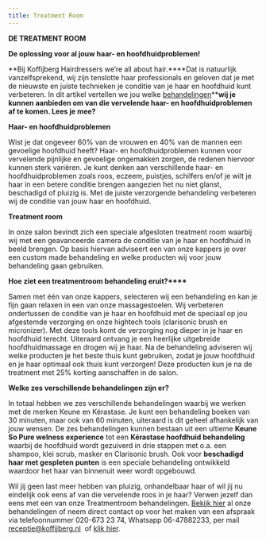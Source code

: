 ```yaml
---
title: Treatment Room
---
```



**DE TREATMENT ROOM**

**De oplossing voor al jouw haar- en hoofdhuidproblemen!**

**Bij Koffijberg Hairdressers we’re all about hair.****Dat is natuurlijk vanzelfsprekend, wij zijn tenslotte haar professionals en geloven dat je met de nieuwste en juiste technieken je conditie van je haar en hoofdhuid kunt verbeteren. In dit artikel vertellen we jou welke [behandelingen](http://www.koffijberg.nl/#behandelingen)****wij je kunnen aanbieden om van die vervelende haar- en hoofdhuidproblemen af te komen. Lees je mee?**

**Haar- en hoofdhuidproblemen**

Wist je dat ongeveer 60% van de vrouwen en 40% van de mannen een gevoelige hoofdhuid heeft? Haar- en hoofdhuidproblemen kunnen voor vervelende pijnlijke en gevoelige ongemakken zorgen, de redenen hiervoor kunnen sterk vari&euml;ren. Je kunt denken aan verschillende haar- en hoofdhuidproblemen zoals roos, eczeem, puistjes, schilfers en/of je wilt je haar in een betere conditie brengen aangezien het nu niet glanst, beschadigd of pluizig is. Met de juiste verzorgende behandeling verbeteren wij de conditie van jouw haar en hoofdhuid.

**Treatment room**

In onze salon bevindt zich een speciale afgesloten treatment room waarbij wij met een geavanceerde camera de conditie van je haar en hoofdhuid in beeld brengen. Op basis hiervan adviseert een van onze kappers je over een custom made behandeling en welke producten wij voor jouw behandeling gaan gebruiken.

**Hoe ziet een treatmentroom behandeling eruit?****&nbsp;**

Samen met &eacute;&eacute;n van onze kappers, selecteren wij een behandeling en kan je fijn gaan relaxen in een van onze massagestoelen. Wij verbeteren ondertussen de conditie van je haar en hoofdhuid met de speciaal op jou afgestemde verzorging en onze hightech tools (clarisonic brush en micronizer). Met deze tools komt de verzorging nog dieper in je haar en hoofdhuid terecht. Uiteraard ontvang je een heerlijke uitgebreide hoofdhuidmassage en drogen wij je haar. Na de behandeling adviseren wij welke producten je het beste thuis kunt gebruiken, zodat je jouw hoofdhuid en je haar optimaal ook thuis kunt verzorgen! Deze producten kun je na de treatment met 25% korting aanschaffen in de salon.

**Welke zes verschillende behandelingen zijn er?&nbsp;**

In totaal hebben we zes verschillende behandelingen waarbij we werken met de merken Keune en K&eacute;rastase. Je kunt een behandeling boeken van 30 minuten, maar ook van 60 minuten, uiteraard is dit geheel afhankelijk van jouw wensen. De zes behandelingen kunnen bestaan uit een ultieme **Keune So Pure welness experience** tot een **K&eacute;rastase hoofdhuid behandeling** waarbij de hoofdhuid wordt gezuiverd in drie stappen met o.a. een shampoo, klei scrub, masker en Clarisonic brush. Ook voor **beschadigd haar met gespleten punten** is een speciale behandeling ontwikkeld waardoor het haar van binnenuit weer wordt opgebouwd.

Wil jij geen last meer hebben van pluizig, onhandelbaar haar of wil jij nu eindelijk ook eens af van die vervelende roos in je haar? Verwen jezelf dan eens met een van onze Treatmentroom behandelingen. [Bekijk hier](http://www.koffijberg.nl/#behandelingen)&nbsp;al onze behandelingen of neem direct contact op voor het maken van een afspraak via telefoonnummer 020-673 23 74, Whatsapp 06-47882233, per mail [receptie@koffijberg.nl](mailto:receptie@koffijberg.nl) &nbsp;of [klik hier](/contact/).
